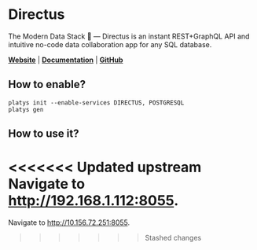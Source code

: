 # Directus

The Modern Data Stack 🐰 — Directus is an instant REST+GraphQL API and intuitive no-code data collaboration app for any SQL database. 

**[Website](https://directus.io/)** | **[Documentation](https://docs.directus.io/getting-started/introduction.html)** | **[GitHub](https://github.com/directus/directus)**

## How to enable?

```
platys init --enable-services DIRECTUS, POSTGRESQL
platys gen
```

## How to use it?

<<<<<<< Updated upstream
Navigate to <http://192.168.1.112:8055>.
=======
Navigate to <http://10.156.72.251:8055>.
>>>>>>> Stashed changes
